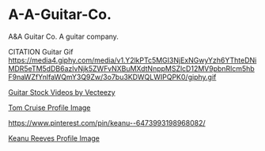 # A-A-Guitar-Co.
A&A Guitar Co. A guitar company.

CITATION
Guitar Gif
https://media4.giphy.com/media/v1.Y2lkPTc5MGI3NjExNGwyYzh6YThteDNiMDR5eTM5dDB6azlvNjk5ZWFvNXBuMXdtNnppMSZlcD12MV9pbnRlcm5hbF9naWZfYnlfaWQmY3Q9Zw/3o7bu3KDWQLWIPQPK0/giphy.gif


<a href="https://www.vecteezy.com/free-videos/guitar">Guitar Stock Videos by Vecteezy</a>


<a href="https://en.wikipedia.org/wiki/Tom_Cruise">Tom Cruise Profile Image</a>

https://www.pinterest.com/pin/keanu--6473993198968082/

<a href="https://keanureevesmerch.com/">Keanu Reeves Profile Image</a>